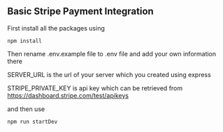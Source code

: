 ## Basic Stripe Payment Integration

First install all the packages using 
```
npm install
```

Then rename .env.example file to .env file and add your own information there

SERVER_URL is the url of your server which you created using express

STRIPE_PRIVATE_KEY is api key which can be retrieved from https://dashboard.stripe.com/test/apikeys

and then use 

```
npm run startDev
```
